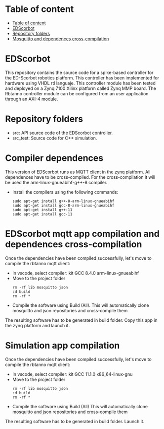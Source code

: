 # Table of content
- [Table of content](#table-of-content)
- [EDScorbot](#edscorbot)
- [Repository folders](#repository-folders)
- [Mosquitto and dependences cross-compilation](#mosquitto-and-dependences-cross-compilation)

# EDScorbot
This repository contains the source code for a spike-based controller for the ED-Scorbot robotics platform. This controller has been implemented for hardware using VHDL rtl languaje. This controller module has been tested and deployed on a Zynq 7100 Xilinx platform called Zynq MMP board. The Rbtanno controller module can be configured from an user application through an AXI-4 module.


# Repository folders
- src: API source code of the EDScorbot controller.
- src_test: Source code for C++ simulation.


# Compiler dependences
This version of EDScorbot runs as MQTT client in the zynq platform. All dependences have to be cross-compiled. For the cross-compilation it will be used the arm-linux-gnueabihf-g++-8 compiler.
- Install the compilers using the following commands:
  ```
  sudo apt-get install g++-8-arm-linux-gnueabihf
  sudo apt-get install gcc-8-arm-linux-gnueabihf
  sudo apt-get install g++-11
  sudo apt-get install gcc-11
  ```

# EDScorbot mqtt app compilation and dependences cross-compilation
Once the dependencies have been compiled successfully, let's move to compile the rbtanno mqtt client:
- In vscode, select compiler: kit GCC 8.4.0 arm-linux-gnueabihf
- Move to the project folder
  ```
  rm -rf lib mosquitto json
  cd build
  rm -rf *
  ```
- Compile the software using Build (All). This will automatically clone mosquitto and json repositories and cross-compile them
  
The resulting software has to be generated in build folder. Copy this app in the zynq platform and launch it.

# Simulation app compilation
Once the dependencies have been compiled successfully, let's move to compile the rbtanno mqtt client:
- In vscode, select compiler: kit GCC 11.1.0 x86_64-linux-gnu
- Move to the project folder
  ```
  rm -rf lib mosquitto json
  cd build
  rm -rf *
  ```
- Compile the software using Build (All) This will automatically clone mosquitto and json repositories and cross-compile them

The resulting software has to be generated in build folder. Launch it.

